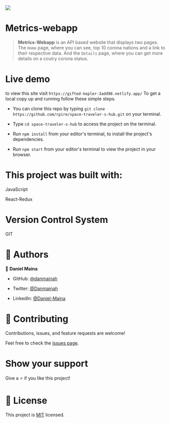 ![](https://img.shields.io/badge/Microverse-blueviolet)

# Metrics-webapp

> **Metrics-Webapp** is an API based website that displays two  pages. The `Home` page, where you can see, top 10 corona nations and a link to their respective data. And the `Details` page, where you can get more details on a coutry corona status.

# Live demo
 to view this site visit `https://gifted-kepler-3add98.netlify.app/` 
To get a local copy up and running follow these simple steps.

- You can clone this repo by typing `git clone https://github.com/rpire/space-traveler-s-hub.git` on your terminal.

- Type `cd space-traveler-s-hub` to access the project on the terminal.
  
- Run `npm install` from your editor's terminal, to install the project's dependencies.

- Run `npm start` from your editor's terminal to view the project in your browser.

# This project was built with:

JavaScript

React-Redux

# Version Control System

GIT

# 👤 Authors

👤 **Daniel Maina**

- GitHub: [@danmainah](https://github.com/danmainah)

- Twitter: [@Danmainah](https://twitter.com/dan_mainah)

- LinkedIn: [@Daniel-Maina](www.linkedin.com/in/daniel-maina-315a38191)
# 🤝 Contributing

Contributions, issues, and feature requests are welcome!

Feel free to check the [issues page](/issues).

# Show your support

Give a ⭐️ if you like this project!

# 📝 License

This project is [MIT](LICENSE) licensed.